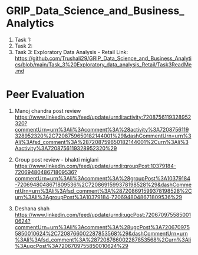 # GRIP_Data_Science_and_Business_Analytics

1. Task 1:
2. Task 2:
3. Task 3: Exploratory Data Analysis - Retail
   Link: https://github.com/Trushali29/GRIP_Data_Science_and_Business_Analytics/blob/main/Task_3%20Exploratory_data_analysis_Retail/Task3ReadMe.md


# Peer Evaluation
1. Manoj chandra post review
 https://www.linkedin.com/feed/update/urn:li:activity:7208756119328952320?commentUrn=urn%3Ali%3Acomment%3A%28activity%3A7208756119328952320%2C7208759650182144001%29&dashCommentUrn=urn%3Ali%3Afsd_comment%3A%287208759650182144001%2Curn%3Ali%3Aactivity%3A7208756119328952320%29
2. Group post review - bhakti miglani
https://www.linkedin.com/feed/update/urn:li:groupPost:10379184-7206948048671809536?commentUrn=urn%3Ali%3Acomment%3A%28groupPost%3A10379184-7206948048671809536%2C7208691599378198528%29&dashCommentUrn=urn%3Ali%3Afsd_comment%3A%287208691599378198528%2Curn%3Ali%3AgroupPost%3A10379184-7206948048671809536%29

3. Deshana shah
https://www.linkedin.com/feed/update/urn:li:ugcPost:7206709755850010624?commentUrn=urn%3Ali%3Acomment%3A%28ugcPost%3A7206709755850010624%2C7208766002287853568%29&dashCommentUrn=urn%3Ali%3Afsd_comment%3A%287208766002287853568%2Curn%3Ali%3AugcPost%3A7206709755850010624%29
